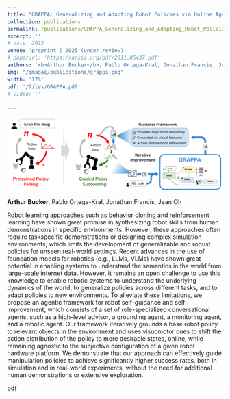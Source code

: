 ```yaml
---
title: "GRAPPA: Generalizing and Adapting Robot Policies via Online Agentic Guidance"
collection: publications
permalink: /publications/GRAPPA_Generalizing_and_Adapting_Robot_Policies_via_Online_Agentic_Guidance
excerpt: ''
# date: 2023
venue: 'preprint | 2025 (under review)'
# paperurl: 'https://arxiv.org/pdf/2011.05437.pdf'
authors: '<b>Arthur Bucker</b>, Pablo Ortega-Kral, Jonathan Francis, Jean Oh'
img: "/images/publications/grappa.png"
width: '17%'
pdf: '/files/GRAPPA.pdf'
# video: '' 

---
```

<!-- <iframe width="560" height="315" src="Grounding Robot Policies with Visuomotor Language Guidance" title="" frameborder="0" allow="accelerometer; autoplay; clipboard-write; encrypted-media; gyroscope; picture-in-picture" allowfullscreen></iframe> -->

<img src="/images/publications/grappa_main.png"/>


<b>Arthur Bucker</b>, Pablo Ortega-Kral, Jonathan Francis, Jean Oh

Robot learning approaches such as behavior cloning and reinforcement learning have shown great promise in synthesizing robot skills from human demonstrations in specific environments. However, these approaches often require taskspecific demonstrations or designing complex simulation environments, which limits the development of generalizable and robust policies for unseen real-world settings. Recent advances in the use of foundation models for robotics (e.g., LLMs, VLMs) have shown great potential in enabling systems to understand the semantics in the world from large-scale internet data. However, it remains an open challenge to use this knowledge to enable robotic systems to understand the underlying dynamics of the world, to generalize policies across different tasks, and to adapt policies to new environments. To alleviate these limitations, we propose an agentic framework for robot self-guidance and self-improvement, which consists of a set of role-specialized conversational agents, such as a high-level advisor, a grounding agent, a monitoring agent, and a robotic agent. Our framework iteratively grounds a base robot policy to relevant objects in the environment and uses visuomotor cues to shift the action distribution of the policy to more desirable states, online, while remaining agnostic to the subjective configuration of a given robot hardware platform. We demonstrate that our approach can effectively guide manipulation policies to achieve significantly higher success rates, both in simulation and in real-world experiments, without the need for additional human demonstrations or extensive exploration.

[pdf](/files/GRAPPA.pdf)
<!-- [Webpage](https://sites.google.com/view/motorcortex/home) -->
<!-- [Code](https://github.com/arthurfenderbucker/motor_cortex) -->

